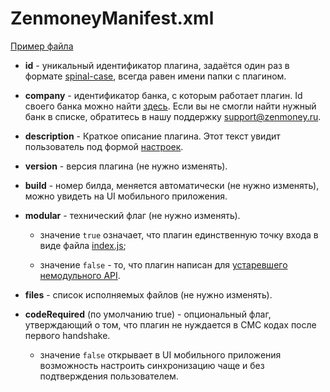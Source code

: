 # ZenmoneyManifest.xml

[Пример файла](../../src/plugins/example/ZenmoneyManifest.xml)

-   **id** - уникальный идентификатор плагина, задаётся один раз в формате
    [spinal-case](https://en.wikipedia.org/wiki/Letter_case#Special_case_styles),
    всегда равен имени папки с плагином.

-   **company** - идентификатор банка, с которым работает плагин. Id своего
    банка можно найти [здесь](../assets/banks.txt). Если вы не смогли найти
    нужный банк в списке, обратитесь в нашу поддержку <support@zenmoney.ru>.

-   **description** - Краткое описание плагина. Этот текст увидит пользователь
    под формой [настроек](preferences.xml.md).

-   **version** - версия плагина (не нужно изменять).

-   **build** - номер билда, меняется автоматически (не нужно изменять), можно
    увидеть на UI мобильного приложения.

-   **modular** - технический флаг (не нужно изменять).

    -   значение `true` означает, что плагин единственную точку входа в виде
        файла [index.js](index.js.md);

    -   значение `false` - то, что плагин написан для
        [устаревшего немодульного API](../deprecatedApi.md).

-   **files** - список исполняемых файлов (не нужно изменять).

-   **codeRequired** (по умолчанию true) - опциональный флаг, утверждающий о
    том, что плагин не нуждается в СМС кодах после первого handshake.

    -   значение `false` открывает в UI мобильного приложения возможность
        настроить синхронизацию чаще и без подтверждения пользователем.
